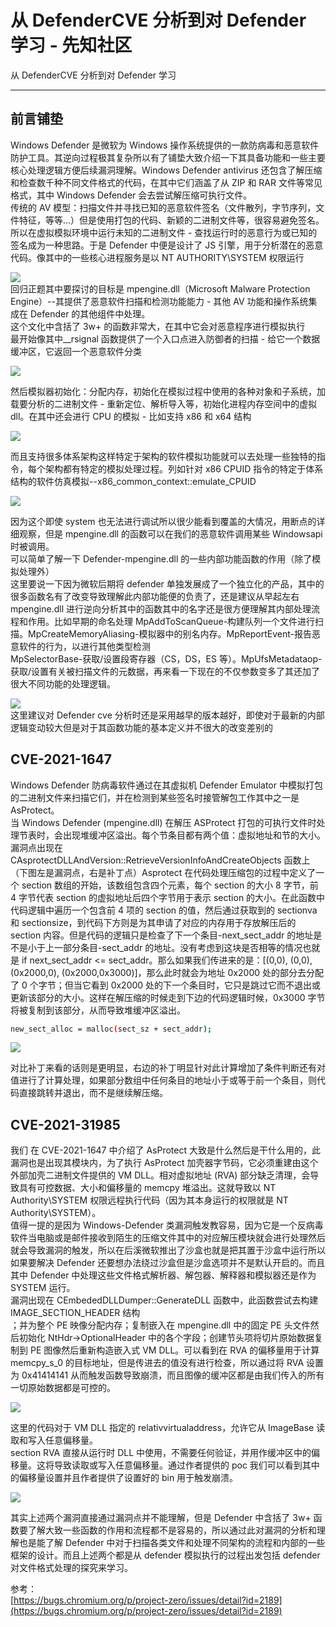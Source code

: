 

# 从 DefenderCVE 分析到对 Defender 学习 - 先知社区

从 DefenderCVE 分析到对 Defender 学习

- - -

## **前言铺垫**

Windows Defender 是微软为 Windows 操作系统提供的一款防病毒和恶意软件防护工具。其逆向过程极其复杂所以有了铺垫大致介绍一下其具备功能和一些主要核心处理逻辑方便后续漏洞理解。Windows Defender antivirus 还包含了解压缩和检查数千种不同文件格式的代码，在其中它们涵盖了从 ZIP 和 RAR 文件等常见格式，其中 Windows Defender 会去尝试解压缩可执行文件。  
传统的 AV 模型：扫描文件并寻找已知的恶意软件签名（文件散列，字节序列，文件特征，等等…）但是使用打包的代码、新颖的二进制文件等，很容易避免签名。所以在虚拟模拟环境中运行未知的二进制文件 - 查找运行时的恶意行为或已知的签名成为一种思路。于是 Defender 中便是设计了 JS 引擎，用于分析潜在的恶意代码。像其中的一些核心进程服务是以 NT AUTHORITY\\SYSTEM 权限运行

[![](assets/1706771771-41356d3216e3a73e5b2274adf08cc06f.png)](https://xzfile.aliyuncs.com/media/upload/picture/20240129134549-a807eef8-be69-1.png)  
回归正题其中要探讨的目标是 mpengine.dll（Microsoft Malware Protection Engine）--其提供了恶意软件扫描和检测功能能力 - 其他 AV 功能和操作系统集成在 Defender 的其他组件中处理。  
这个文化中含括了 3w+ 的函数非常大，在其中它会对恶意程序进行模拟执行  
最开始像其中\_\_rsignal 函数提供了一个入口点进入防御者的扫描 - 给它一个数据缓冲区，它返回一个恶意软件分类

[![](assets/1706771771-d0ffba14e148c1837b1144853e12e65d.png)](https://xzfile.aliyuncs.com/media/upload/picture/20240129134603-b064c6fc-be69-1.png)

然后模拟器初始化：分配内存，初始化在模拟过程中使用的各种对象和子系统，加载要分析的二进制文件 - 重新定位、解析导入等，初始化进程内存空间中的虚拟 dll。在其中还会进行 CPU 的模拟 - 比如支持 x86 和 x64 结构

[![](assets/1706771771-1eef631267fba327d651cc748baf09d7.png)](https://xzfile.aliyuncs.com/media/upload/picture/20240129134611-b54af164-be69-1.png)

而且支持很多体系架构这样特定于架构的软件模拟功能就可以去处理一些独特的指令，每个架构都有特定的模拟处理过程。列如针对 x86 CPUID 指令的特定于体系结构的软件仿真模拟--x86\_common\_context::emulate\_CPUID

[![](assets/1706771771-acf4518d9f569563bf4a934e2b85381b.png)](https://xzfile.aliyuncs.com/media/upload/picture/20240129134623-bc8eebba-be69-1.png)

因为这个即使 system 也无法进行调试所以很少能看到覆盖的大情况，用断点的详细观察，但是 mpengine.dll 的函数可以在我们的恶意软件调用某些 Windowsapi 时被调用。  
可以简单了解一下 Defender-mpengine.dll 的一些内部功能函数的作用（除了模拟处理外）  
这里要说一下因为微软后期将 defender 单独发展成了一个独立化的产品，其中的很多函数名有了改变导致理解此内部功能便的负责了，还是建议从早起左右 mpengine.dll 进行逆向分析其中的函数其中的名字还是很方便理解其内部处理流程和作用。比如早期的命名处理 MpAddToScanQueue-构建队列一个文件进行扫描。MpCreateMemoryAliasing-模拟器中的别名内存。MpReportEvent-报告恶意软件的行为，以进行其他类型检测  
MpSelectorBase-获取/设置段寄存器（CS，DS，ES 等）。MpUfsMetadataop-获取/设置有关被扫描文件的元数据，再来看一下现在的不仅参数变多了其还加了很大不同功能的处理逻辑。

[![](assets/1706771771-02042ccd7225ab4528d4d0148b1ef77b.png)](https://xzfile.aliyuncs.com/media/upload/picture/20240129134632-c1d42446-be69-1.png)  
这里建议对 Defender cve 分析时还是采用越早的版本越好，即使对于最新的内部逻辑变动较大但是对于其函数功能的基本定义并不很大的改变差别的

## **CVE-2021-1647**

Windows Defender 防病毒软件通过在其虚拟机 Defender Emulator 中模拟打包的二进制文件来扫描它们，并在检测到某些签名时接管解包工作其中之一是 AsProtect。  
当 Windows Defender (mpengine.dll) 在解压 ASProtect 打包的可执行文件时处理节表时，会出现堆缓冲区溢出。每个节条目都有两个值：虚拟地址和节的大小。  
漏洞点出现在 CAsprotectDLLAndVersion::RetrieveVersionInfoAndCreateObjects 函数上  
（下图左是漏洞点，右是补丁点）Asprotect 在代码处理压缩包的过程中定义了一个 section 数组的开始，该数组包含四个元素，每个 section 的大小 8 字节，前 4 字节代表 section 的虚拟地址后四个字节用于表示 section 的大小。在此函数中代码逻辑中遍历一个包含前 4 项的 section 的值，然后通过获取到的 sectionva 和 sectionsize，到代码下方则是为其申请了对应的内存用于存放解压后的 section 内容。但是代码的逻辑只是检查了下一个条目-next\_sect\_addr 的地址是不是小于上一部分条目-sect\_addr 的地址。没有考虑到这块是否相等的情况也就是 if next\_sect\_addr <= sect\_addr。那么如果我们传进来的是：\[(0,0), (0,0), (0x2000,0), (0x2000,0x3000)\]，那么此时就会为地址 0x2000 处的部分去分配了 0 个字节；但当它看到 0x2000 处的下一个条目时，它只是跳过它而不退出或更新该部分的大小。这样在解压缩的时候走到下边的代码逻辑时候，0x3000 字节将被复制到该部分，从而导致堆缓冲区溢出。

```bash
new_sect_alloc = malloc(sect_sz + sect_addr);
```

[![](assets/1706771771-ffa750dd1e5640306d7f1db20a853cbe.png)](https://xzfile.aliyuncs.com/media/upload/picture/20240129134807-fa7e713e-be69-1.png)

对比补丁来看的话则是更明显，右边的补丁明显针对此计算增加了条件判断还有对值进行了计算处理，如果部分数组中任何条目的地址小于或等于前一个条目，则代码直接跳转并退出，而不是继续解压缩。

## **CVE-2021-31985**

我们 在 CVE-2021-1647 中介绍了 AsProtect 大致是什么然后是干什么用的，此漏洞也是出现其模块内，为了执行 AsProtect 加壳器字节码，它必须重建由这个外部加壳二进制文件提供的 VM DLL。相对虚拟地址 (RVA) 部分缺乏清理，会导致具有可控数据、大小和偏移量的 memcpy 堆溢出。这就导致以 NT Authority\\SYSTEM 权限远程执行代码（因为其本身运行的权限就是 NT Authority\\SYSTEM）。  
值得一提的是因为 Windows-Defender 类漏洞触发教容易，因为它是一个反病毒软件当电脑或是邮件接收到陌生的压缩文件其中的对应解压模块就会进行处理然后就会导致漏洞的触发，所以在后溪微软推出了沙盒也就是把其置于沙盒中运行所以如果要解决 Defender 还要想办法绕过沙盒但是沙盒选项并不是默认开启的。而且其中 Defender 中处理这些文件格式解析器、解包器、解释器和模拟器还是作为 SYSTEM 运行。  
漏洞出现在 CEmbededDLLDumper::GenerateDLL 函数中，此函数尝试去构建 IMAGE\_SECTION\_HEADER 结构  
；并为整个 PE 映像分配内存；复制嵌入在 mpengine.dll 中的固定 PE 头文件然后初始化 NtHdr->OptionalHeader 中的各个字段；创建节头项将切片原始数据复制到 PE 图像然后重新构造嵌入式 VM DLL。可以看到在 RVA 的偏移量用于计算 memcpy\_s\_0 的目标地址，但是传进去的值没有进行检查，所以通过将 RVA 设置为 0x41414141 从而触发函数导致崩溃，而且图像的缓冲区都是由我们传入的所有一切原始数据都是可控的。

[![](assets/1706771771-0eace34084b32f550e604e483ca04eee.png)](https://xzfile.aliyuncs.com/media/upload/picture/20240129134904-1c8cbd08-be6a-1.png)

这里的代码对于 VM DLL 指定的 relativvirtualaddress，允许它从 ImageBase 读取和写入任意偏移量。  
section RVA 直接从运行时 DLL 中使用，不需要任何验证，并用作缓冲区中的偏移量。这将导致读取或写入任意偏移量。通过作者提供的 poc 我们可以看到其中的偏移量设置并且作者提供了设置好的 bin 用于触发崩溃。

[![](assets/1706771771-538b25a7fac6760cf5101617c74448a3.png)](https://xzfile.aliyuncs.com/media/upload/picture/20240129134930-2c083af0-be6a-1.png)

其实上述两个漏洞直接通过漏洞点并不能理解，但是 Defender 中含括了 3w+ 函数要了解大致一些函数的作用和流程都不是容易的，所以通过此对漏洞的分析和理解也是能了解 Defender 中对于扫描各类文件和处理不同架构的流程和内部的一些框架的设计。而且上述两个都是从 defender 模拟执行的过程出发包括 defender 对文件格式处理的探究来学习。

参考：  
[https://bugs.chromium.org/p/project-zero/issues/detail?id=2189](https://bugs.chromium.org/p/project-zero/issues/detail?id=2189)
